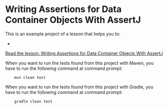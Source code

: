 # Writing Assertions for Data Container Objects With AssertJ

This is an example project of a lesson that helps you to:

*

[Read the lesson: Writing Assertions for Data Container Objects With 
AssertJ](https://www.cleantestautomation.com/lessons/writing-assertions-for-data-container-objects-with-assertj)

When you want to run the tests found from this project with Maven, you have to run the
following command at command prompt:

        mvn clean test

When you want to run the tests found from this project with Gradle, you have to run the
following command at command prompt: 

        gradle clean test
